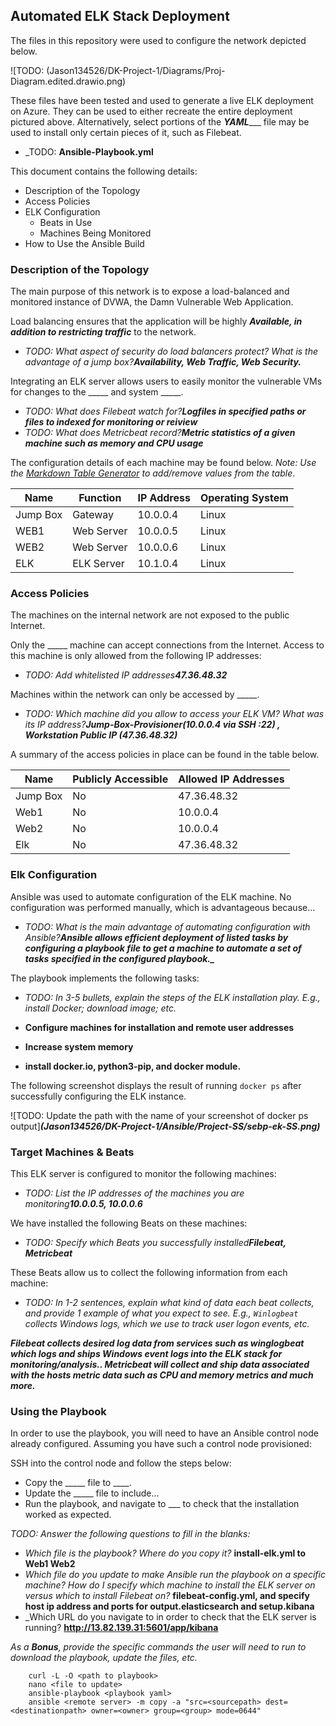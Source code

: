 ## Automated ELK Stack Deployment

The files in this repository were used to configure the network depicted below.

![TODO: (Jason134526/DK-Project-1/Diagrams/Proj-Diagram.edited.drawio.png)

These files have been tested and used to generate a live ELK deployment on Azure. They can be used to either recreate the entire deployment pictured above. Alternatively, select portions of the _**YAML**____ file may be used to install only certain pieces of it, such as Filebeat.

  - _TODO: **Ansible-Playbook.yml**

This document contains the following details:
- Description of the Topology
- Access Policies
- ELK Configuration
  - Beats in Use
  - Machines Being Monitored
- How to Use the Ansible Build


### Description of the Topology

The main purpose of this network is to expose a load-balanced and monitored instance of DVWA, the Damn Vulnerable Web Application.

Load balancing ensures that the application will be highly _***Available***____, in addition to restricting _***traffic***____ to the network.
- _TODO: What aspect of security do load balancers protect? What is the advantage of a jump box?_***Availability, Web Traffic, Web Security.***

Integrating an ELK server allows users to easily monitor the vulnerable VMs for changes to the _____ and system _____.
- _TODO: What does Filebeat watch for?_***Logfiles in specified paths or files to indexed for monitoring or reiview*** 
- _TODO: What does Metricbeat record?_***Metric statistics of a given machine such as memory and CPU usage***

The configuration details of each machine may be found below.
_Note: Use the [Markdown Table Generator](http://www.tablesgenerator.com/markdown_tables) to add/remove values from the table_.

| Name     | Function | IP Address | Operating System |
|----------|----------|------------|------------------|
| Jump Box | Gateway  | 10.0.0.4   | Linux            |
| WEB1     |Web Server| 10.0.0.5   | Linux                 |
| WEB2     |Web Server| 10.0.0.6   | Linux                 |
| ELK      |ELK Server| 10.1.0.4   | Linux                 |

### Access Policies

The machines on the internal network are not exposed to the public Internet. 

Only the _____ machine can accept connections from the Internet. Access to this machine is only allowed from the following IP addresses:
- _TODO: Add whitelisted IP addresses_***47.36.48.32***

Machines within the network can only be accessed by _____.
- _TODO: Which machine did you allow to access your ELK VM? What was its IP address?_***Jump-Box-Provisioner(10.0.0.4 via SSH :22) , Workstation Public IP (47.36.48.32)***

A summary of the access policies in place can be found in the table below.

| Name     | Publicly Accessible | Allowed IP Addresses |
|----------|---------------------|----------------------|
| Jump Box |     No              | 47.36.48.32    |
| Web1     |     No              |     10.0.0.4   |
| Web2     |     No              |     10.0.0.4   |
| Elk      |     No              |  47.36.48.32   |      
### Elk Configuration

Ansible was used to automate configuration of the ELK machine. No configuration was performed manually, which is advantageous because...
- _TODO: What is the main advantage of automating configuration with Ansible?_***__Ansible allows efficient deployment of listed tasks by configuring a playbook file to get a machine to automate a set of tasks specified in the configured playbook.___***
 
The playbook implements the following tasks:
- _TODO: In 3-5 bullets, explain the steps of the ELK installation play. E.g., install Docker; download image; etc._


- **Configure machines for installation and remote  		user addresses**
- **Increase system memory**
- **install docker.io, python3-pip, and docker module.**

The following screenshot displays the result of running `docker ps` after successfully configuring the ELK instance.

![TODO: Update the path with the name of your screenshot of docker ps output]***(Jason134526/DK-Project-1/Ansible/Project-SS/sebp-ek-SS.png)***

### Target Machines & Beats
This ELK server is configured to monitor the following machines:
- _TODO: List the IP addresses of the machines you are monitoring_***10.0.0.5, 10.0.0.6***

We have installed the following Beats on these machines:
- _TODO: Specify which Beats you successfully installed_***Filebeat, Metricbeat***

These Beats allow us to collect the following information from each machine:
- _TODO: In 1-2 sentences, explain what kind of data each beat collects, and provide 1 example of what you expect to see. E.g., `Winlogbeat` collects Windows logs, which we use to track user logon events, etc._ 

***Filebeat collects desired log data from services such as winglogbeat which logs and ships Windows event logs into the ELK stack for monitoring/analysis.. Metricbeat will collect and ship data associated with the hosts metric data such as CPU and memory metrics and much more.***

### Using the Playbook
In order to use the playbook, you will need to have an Ansible control node already configured. Assuming you have such a control node provisioned: 

SSH into the control node and follow the steps below:
- Copy the _____ file to ____.
- Update the _____ file to include...
- Run the playbook, and navigate to ___ to check that the installation worked as expected.

_TODO: Answer the following questions to fill in the blanks:_
- _Which file is the playbook? Where do you copy it?_
	**install-elk.yml to Web1 Web2**
- _Which file do you update to make Ansible run the 
playbook on a specific machine? How do I specify which machine to install the ELK server on versus which to install Filebeat on?_
	**filebeat-config.yml, and specify host ip address and ports for output.elasticsearch and setup.kibana** 
- _Which URL do you navigate to in order to check that the ELK server is running?
	**http://13.82.139.31:5601/app/kibana**

_As a **Bonus**, provide the specific commands the user will need to run to download the playbook, update the files, etc._

		curl -L -O <path to playbook>
		nano <file to update>
		ansible-playbook <playbook yaml>
		ansible <remote server> -m copy -a "src=<sourcepath> dest=<destinationpath> owner=<owner> group=<group> mode=0644"
